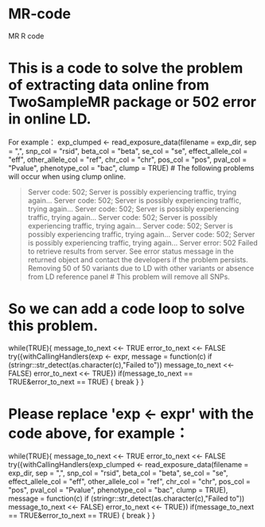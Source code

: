 # MR-code
MR R code
# This is a code to solve the problem of extracting data online from TwoSampleMR package or 502 error in online LD.
For example：
exp_clumped <- read_exposure_data(filename = exp_dir,
                                  sep = ",",
                                  snp_col = "rsid",
                                  beta_col = "beta",
                                  se_col = "se",
                                  effect_allele_col = "eff",
                                  other_allele_col = "ref",
                                  chr_col = "chr",
                                  pos_col = "pos",
                                  pval_col = "Pvalue",
                                  phenotype_col = "bac",
                                  clump = TRUE)  # The following problems will occur when using clump online.
> Server code: 502; Server is possibly experiencing traffic, trying again...
> Server code: 502; Server is possibly experiencing traffic, trying again...
> Server code: 502; Server is possibly experiencing traffic, trying again...
> Server code: 502; Server is possibly experiencing traffic, trying again...
> Server code: 502; Server is possibly experiencing traffic, trying again...
> Server code: 502; Server is possibly experiencing traffic, trying again...
> Server error: 502
> Failed to retrieve results from server. See error status message in the returned object and contact the developers if the problem persists.
> Removing 50 of 50 variants due to LD with other variants or absence from LD reference panel # This problem will remove all SNPs.

# So we can add a code loop to solve this problem.
while(TRUE){
  message_to_next <<- TRUE
  error_to_next <<- FALSE
  try({withCallingHandlers(exp <- expr, 
                           message = function(c) if (stringr::str_detect(as.character(c),"Failed to")) message_to_next <<- FALSE)
    error_to_next <<- TRUE})
  if(message_to_next == TRUE&error_to_next == TRUE) { break }
}

# Please replace 'exp <- expr' with the code above, for example：
while(TRUE){
  message_to_next <<- TRUE
  error_to_next <<- FALSE
  try({withCallingHandlers(exp_clumped <- read_exposure_data(filename = exp_dir,
                                  sep = ",",
                                  snp_col = "rsid",
                                  beta_col = "beta",
                                  se_col = "se",
                                  effect_allele_col = "eff",
                                  other_allele_col = "ref",
                                  chr_col = "chr",
                                  pos_col = "pos",
                                  pval_col = "Pvalue",
                                  phenotype_col = "bac",
                                  clump = TRUE), 
                           message = function(c) if (stringr::str_detect(as.character(c),"Failed to")) message_to_next <<- FALSE)
    error_to_next <<- TRUE})
  if(message_to_next == TRUE&error_to_next == TRUE) { break }
}


